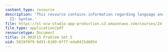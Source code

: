 ```yaml
---
content_type: resource
description: 'This resource contains information regarding language and its structure
  II: Syntax.'
file: https://ol-ocw-studio-app-production.s3.amazonaws.com/courses/24-902-language-and-its-structure-ii-syntax-fall-2015/5019f0f99d3101098ff7eda8415d6054_MIT24_902F15_ProblemSet5.pdf
file_type: application/pdf
resourcetype: Document
title: 24.902F15 Problem Set 5
uid: 5019f0f9-9d31-0109-8ff7-eda8415d6054
---
```

